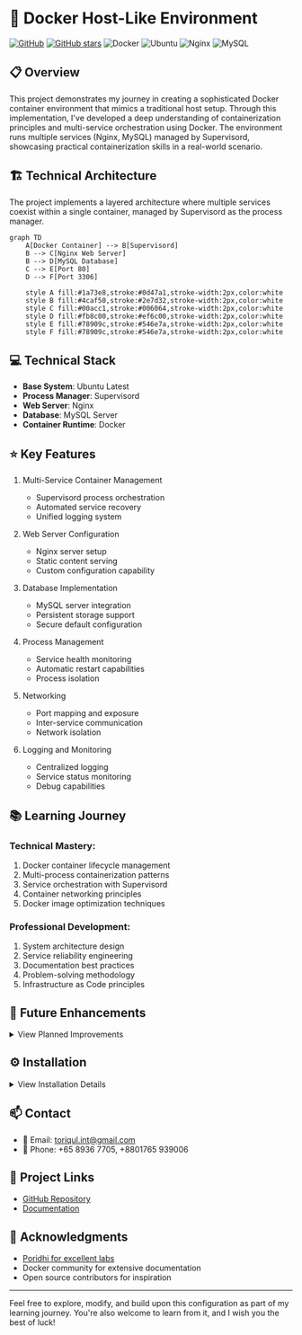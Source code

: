 # 🐳 Docker Host-Like Environment

[![GitHub](https://img.shields.io/badge/GitHub-Docker_Host_Like_Env-blue?style=flat&logo=github)](https://github.com/TheToriqul/docker-host-like-env)
[![GitHub stars](https://img.shields.io/github/stars/TheToriqul/docker-host-like-env?style=social)](https://github.com/TheToriqul/docker-host-like-env/stargazers)
![Docker](https://img.shields.io/badge/docker-%230db7ed.svg?style=flat&logo=docker&logoColor=white)
![Ubuntu](https://img.shields.io/badge/Ubuntu-E95420?style=flat&logo=ubuntu&logoColor=white)
![Nginx](https://img.shields.io/badge/nginx-%23009639.svg?style=flat&logo=nginx&logoColor=white)
![MySQL](https://img.shields.io/badge/mysql-%2300f.svg?style=flat&logo=mysql&logoColor=white)

## 📋 Overview

This project demonstrates my journey in creating a sophisticated Docker container environment that mimics a traditional host setup. Through this implementation, I've developed a deep understanding of containerization principles and multi-service orchestration using Docker. The environment runs multiple services (Nginx, MySQL) managed by Supervisord, showcasing practical containerization skills in a real-world scenario.

## 🏗 Technical Architecture

The project implements a layered architecture where multiple services coexist within a single container, managed by Supervisord as the process manager.

```mermaid
graph TD
    A[Docker Container] --> B[Supervisord]
    B --> C[Nginx Web Server]
    B --> D[MySQL Database]
    C --> E[Port 80]
    D --> F[Port 3306]
    
    style A fill:#1a73e8,stroke:#0d47a1,stroke-width:2px,color:white
    style B fill:#4caf50,stroke:#2e7d32,stroke-width:2px,color:white
    style C fill:#00acc1,stroke:#006064,stroke-width:2px,color:white
    style D fill:#fb8c00,stroke:#ef6c00,stroke-width:2px,color:white
    style E fill:#78909c,stroke:#546e7a,stroke-width:2px,color:white
    style F fill:#78909c,stroke:#546e7a,stroke-width:2px,color:white
```

## 💻 Technical Stack

- **Base System**: Ubuntu Latest
- **Process Manager**: Supervisord
- **Web Server**: Nginx
- **Database**: MySQL Server
- **Container Runtime**: Docker

## ⭐ Key Features

1. Multi-Service Container Management
   - Supervisord process orchestration
   - Automated service recovery
   - Unified logging system

2. Web Server Configuration
   - Nginx server setup
   - Static content serving
   - Custom configuration capability

3. Database Implementation
   - MySQL server integration
   - Persistent storage support
   - Secure default configuration

4. Process Management
   - Service health monitoring
   - Automatic restart capabilities
   - Process isolation

5. Networking
   - Port mapping and exposure
   - Inter-service communication
   - Network isolation

6. Logging and Monitoring
   - Centralized logging
   - Service status monitoring
   - Debug capabilities

## 📚 Learning Journey

### Technical Mastery:

1. Docker container lifecycle management
2. Multi-process containerization patterns
3. Service orchestration with Supervisord
4. Container networking principles
5. Docker image optimization techniques

### Professional Development:

1. System architecture design
2. Service reliability engineering
3. Documentation best practices
4. Problem-solving methodology
5. Infrastructure as Code principles

## 🔄 Future Enhancements

<details>
<summary>View Planned Improvements</summary>

1. Implement container health checks
2. Add Redis caching layer
3. Enhance logging with ELK stack
4. Implement automated backups
5. Add monitoring with Prometheus
6. Develop CI/CD pipeline integration
</details>

## ⚙️ Installation

<details>
<summary>View Installation Details</summary>

### Prerequisites

- Docker Engine installed
- Git for repository cloning
- 4GB RAM minimum
- 10GB free disk space

### Setup Steps

1. Clone the repository:
```bash
git clone https://github.com/TheToriqul/docker-host-like-env.git
cd docker-host-like-env
```

2. Build the Docker image:
```bash
docker build -t my_host_like_env .
```

3. Run the container:
```bash
docker run -d --name my_container -p 80:80 -p 3306:3306 my_host_like_env
```

### Configuration

```env
MYSQL_ROOT_PASSWORD=your_secure_password
NGINX_PORT=80
MYSQL_PORT=3306
```

</details>

## 📫 Contact

- 📧 Email: toriqul.int@gmail.com
- 📱 Phone: +65 8936 7705, +8801765 939006

## 🔗 Project Links

- [GitHub Repository](https://github.com/TheToriqul/docker-host-like-env)
- [Documentation](https://github.com/TheToriqul/docker-host-like-env/wiki)

## 👏 Acknowledgments

- [Poridhi for excellent labs](https://poridhi.io/)
- Docker community for extensive documentation
- Open source contributors for inspiration

---

Feel free to explore, modify, and build upon this configuration as part of my learning journey. You're also welcome to learn from it, and I wish you the best of luck!